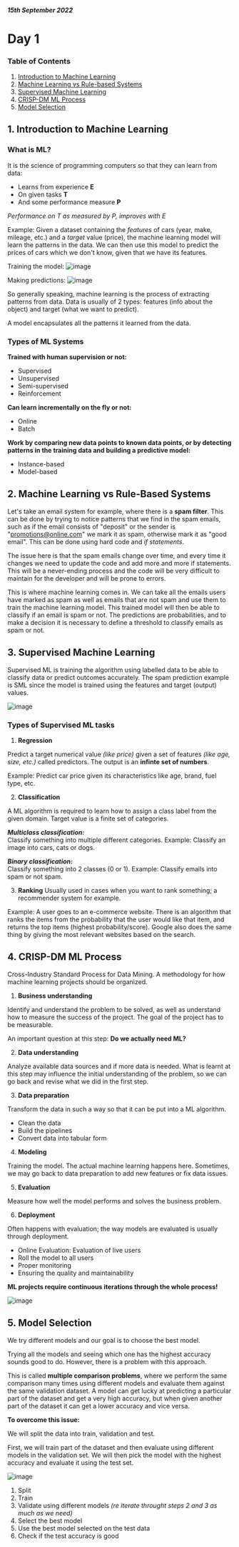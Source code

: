 #### *15th September 2022*
# Day 1

### Table of Contents
  
<ol>
    <li><a href="#1-introduction-to-machine-learning">Introduction to Machine Learning</a></li>
    <li><a href="2-#machine-learning-vs-rule-based-systems">Machine Learning vs Rule-based Systems</a></li>
    <li><a href="#3-supervised-machine-learning">Supervised Machine Learning</a></li>
    <li><a href="#4-crisp-dm-ml-process">CRISP-DM ML Process</a></li>
    <li><a href="#5-model-selection">Model Selection</a></li>
  </ol>


## 1. Introduction to Machine Learning
### What is ML?
It is the science of programming computers so that they can learn from data:
- Learns from experience **E**
- On given tasks **T**
- And some performance measure **P**

*Performance on T as measured by P, improves with E*

Example:
Given a dataset containing the _features_ of cars (year, make, mileage, etc.) and a _target_ value (price), the machine learning model will learn the patterns in the data. We can then use this model to predict the prices of cars which we don't know, given that we have its features.

Training the model:
![image](https://user-images.githubusercontent.com/70928356/190253477-92eb94f8-4c81-47aa-bd89-64c8096f3060.png)

Making predictions:
![image](https://user-images.githubusercontent.com/70928356/190253766-33e86a8a-bb63-4f1b-8bec-e31985fd1fa7.png)


So generally speaking, machine learning is the process of extracting patterns from data. Data is usually of 2 types: features (info about the object) and target (what we want to predict).

A model encapsulates all the patterns it learned from the data.

### Types of ML Systems
**Trained with human supervision or not:**
- Supervised
- Unsupervised
- Semi-supervised
- Reinforcement

**Can learn incrementally on the fly or not:**
- Online
- Batch

**Work by comparing new data points to known data points, or by detecting patterns in the training data and building a predictive model:**
- Instance-based
- Model-based

## 2. Machine Learning vs Rule-Based Systems
Let's take an email system for example, where there is a **spam filter**. 
This can be done by trying to notice patterns that we find in the spam emails, such as if the email consists of "deposit" or the sender is "promotions@online.com" we mark it as spam, otherwise mark it as "good email". This can be done using hard code and _if statements_.

The issue here is that the spam emails change over time, and every time it changes we need to update the code and add more and more if statements. This will be a never-ending process and the code will be very difficult to maintain for the developer and will be prone to errors.

This is where machine learning comes in. We can take all the emails users have marked as spam as well as emails that are not spam and use them to train the machine learning model. This trained model will then be able to classify if an email is spam or not. The predictions are probabilities, and to make a decision it is necessary to define a threshold to classify emails as spam or not.

## 3. Supervised Machine Learning
Supervised ML is training the algorithm using labelled data to be able to classify data or predict outcomes accurately. The spam prediction example is SML since the model is trained using the features and target (output) values.

![image](https://user-images.githubusercontent.com/70928356/190270146-91096fb2-0974-4676-86db-e98892ca8136.png)

### Types of Supervised ML tasks
1. **Regression**

Predict a target numerical value *(like price)* given a set of features *(like age, size, etc.)* called predictors.
The output is an **infinte set of numbers**.

Example:
Predict car price given its characteristics like age, brand, fuel type, etc.

2. **Classification**

A ML algorithm is required to learn how to assign a class label from the given domain. Target value is a finite set of categories. 

**_Multiclass classification:_**  
  Classify something into multiple different categories.
  Example: Classify an image into cars, cats or dogs.

**_Binary classification:_**  
  Classify something into 2 classes (0 or 1).
  Example: Classify emails into spam or not spam.
  
3. **Ranking**
 Usually used in cases when you want to rank something; a recommender system for example.
 
Example: A user goes to an e-commerce website. There is an algorithm that ranks the items from the probability that the user would like that item, and returns the top items (highest probability/score). Google also does the same thing by giving the most relevant websites based on the search.

## 4. CRISP-DM ML Process
Cross-Industry Standard Process for Data Mining.
A methodology for how machine learning projects should be organized.

1. **Business understanding**

Identify and understand the problem to be solved, as well as understand how to measure the success of the project. The goal of the project has to be measurable.

An important question at this step: **Do we actually need ML?**

2. **Data understanding**

Analyze available data sources and if more data is needed.
What is learnt at this step may influence the initial understanding of the problem, so we can go back and revise what we did in the first step.

3. **Data preparation**

Transform the data in such a way so that it can be put into a ML algorithm.
- Clean the data
- Build the pipelines
- Convert data into tabular form

4. **Modeling**

Training the model. The actual machine learning happens here.
Sometimes, we may go back to data preparation to add new features or fix data issues.

5. **Evaluation**

Measure how well the model performs and solves the business problem.

6. **Deployment**

Often happens with evaluation; the way models are evaluated is usually through deployment.

- Online Evaluation: Evaluation of live users
- Roll the model to all users
- Proper monitoring
- Ensuring the quality and maintainability

**ML projects require continuous iterations through the whole process!**

![image](https://user-images.githubusercontent.com/70928356/190294398-9962b221-a709-4a49-b2e9-83201c6e64ef.png)

## 5. Model Selection

We try different models and our goal is to choose the best model.

Trying all the models and seeing which one has the highest accuracy sounds good to do. However, there is a problem with this approach.

This is called **multiple comparison problems**, where we perform the same comparison many times using different models and evaluate them against the same validation dataset. A model can get lucky at predicting a particular part of the dataset and get a very high accuracy, but when given another part of the dataset it can get a lower accuracy and vice versa. 

**To overcome this issue:**

We will split the data into train, validation and test.

First, we will train part of the dataset and then evaluate using different models in the validation set.
We will then pick the model with the highest accuracy and evaluate it using the test set.

![image](https://user-images.githubusercontent.com/70928356/190409146-704d537e-7adc-4618-855a-b49b0fb8d53d.png)

1. Split
2. Train
3. Validate using different models *(re iterate throught steps 2 and 3 as much as we need)*
4. Select the best model
5. Use the best model selected on the test data
6. Check if the test accuracy is good
